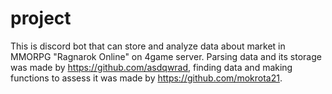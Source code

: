 # project
This is discord bot that can store and analyze data about market in MMORPG "Ragnarok Online" on 4game server.
Parsing data and its storage was made by https://github.com/asdqwrad, finding data and making functions to assess it was made by https://github.com/mokrota21.
